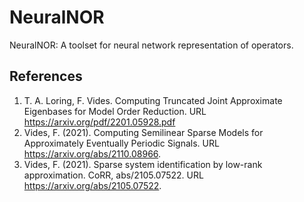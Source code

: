 # NeuralNOR
NeuralNOR: A toolset for neural network representation of operators.

## References

1. T. A. Loring, F. Vides. Computing Truncated Joint Approximate Eigenbases for Model Order Reduction. URL https://arxiv.org/pdf/2201.05928.pdf
2. Vides, F. (2021). Computing Semilinear Sparse Models for Approximately Eventually Periodic Signals. URL https://arxiv.org/abs/2110.08966.
3. Vides, F. (2021). Sparse system identification by low-rank approximation. CoRR, abs/2105.07522. URL https://arxiv.org/abs/2105.07522.

